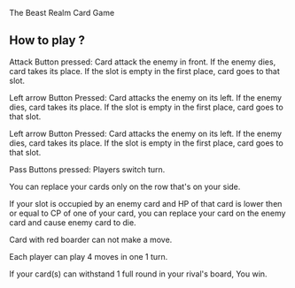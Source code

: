 The Beast Realm Card Game

How to play ?
----------------------------------------------
Attack Button pressed:
Card attack the enemy in front. 
If the enemy dies, card takes its place. 
If the slot is empty in the first place, card goes to that slot.

Left arrow Button Pressed:
Card attacks the enemy on its left. 
If the enemy dies, card takes its place. 
If the slot is empty in the first place, card goes to that slot.

Left arrow Button Pressed:
Card attacks the enemy on its left. 
If the enemy dies, card takes its place. 
If the slot is empty in the first place, card goes to that slot.

Pass Buttons pressed:
Players switch turn.

You can replace your cards only on the row that's on your side.

If your slot is occupied by an enemy card and 
HP of that card is lower then or equal to CP of one of your card,
you can replace your card on the enemy card and cause enemy card to die.

Card with red boarder can not make a move.

Each player can play 4 moves in one 1 turn.

If your card(s) can withstand 1 full round in your rival's board, You win.
